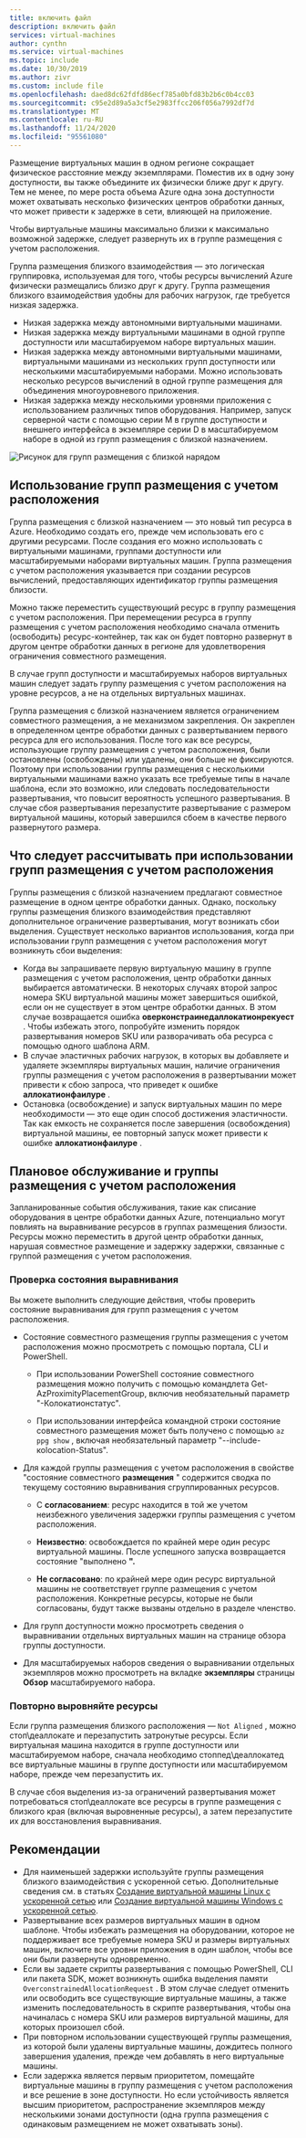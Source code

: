```yaml
---
title: включить файл
description: включить файл
services: virtual-machines
author: cynthn
ms.service: virtual-machines
ms.topic: include
ms.date: 10/30/2019
ms.author: zivr
ms.custom: include file
ms.openlocfilehash: daed8dc62fdfd86ecf785a0bfd83b2b6c0b4cc03
ms.sourcegitcommit: c95e2d89a5a3cf5e2983ffcc206f056a7992df7d
ms.translationtype: MT
ms.contentlocale: ru-RU
ms.lasthandoff: 11/24/2020
ms.locfileid: "95561080"
---
```

Размещение виртуальных машин в одном регионе сокращает физическое расстояние между экземплярами. Поместив их в одну зону доступности, вы также объедините их физически ближе друг к другу. Тем не менее, по мере роста объема Azure одна зона доступности может охватывать несколько физических центров обработки данных, что может привести к задержке в сети, влияющей на приложение. 

Чтобы виртуальные машины максимально близки к максимально возможной задержке, следует развернуть их в группе размещения с учетом расположения.

Группа размещения близкого взаимодействия — это логическая группировка, используемая для того, чтобы ресурсы вычислений Azure физически размещались близко друг к другу. Группа размещения близкого взаимодействия удобны для рабочих нагрузок, где требуется низкая задержка.


- Низкая задержка между автономными виртуальными машинами.
- Низкая задержка между виртуальными машинами в одной группе доступности или масштабируемом наборе виртуальных машин. 
- Низкая задержка между автономными виртуальными машинами, виртуальными машинами из нескольких групп доступности или несколькими масштабируемыми наборами. Можно использовать несколько ресурсов вычислений в одной группе размещения для объединения многоуровневого приложения. 
- Низкая задержка между несколькими уровнями приложения с использованием различных типов оборудования. Например, запуск серверной части с помощью серии M в группе доступности и внешнего интерфейса в экземпляре серии D в масштабируемом наборе в одной из групп размещения с близкой назначением.


![Рисунок для групп размещения с близкой нарядом](./media/virtual-machines-common-ppg/ppg.png)

## <a name="using-proximity-placement-groups"></a>Использование групп размещения с учетом расположения 

Группа размещения с близкой назначением — это новый тип ресурса в Azure. Необходимо создать его, прежде чем использовать его с другими ресурсами. После создания его можно использовать с виртуальными машинами, группами доступности или масштабируемыми наборами виртуальных машин. Группа размещения с учетом расположения указывается при создании ресурсов вычислений, предоставляющих идентификатор группы размещения близости. 

Можно также переместить существующий ресурс в группу размещения с учетом расположения. При перемещении ресурса в группу размещения с учетом расположения необходимо сначала отменить (освободить) ресурс-контейнер, так как он будет повторно развернут в другом центре обработки данных в регионе для удовлетворения ограничения совместного размещения. 

В случае групп доступности и масштабируемых наборов виртуальных машин следует задать группу размещения с учетом расположения на уровне ресурсов, а не на отдельных виртуальных машинах. 

Группа размещения с близкой назначением является ограничением совместного размещения, а не механизмом закрепления. Он закреплен в определенном центре обработки данных с развертыванием первого ресурса для его использования. После того как все ресурсы, использующие группу размещения с учетом расположения, были остановлены (освобождены) или удалены, они больше не фиксируются. Поэтому при использовании группы размещения с несколькими виртуальными машинами важно указать все требуемые типы в начале шаблона, если это возможно, или следовать последовательности развертывания, что повысит вероятность успешного развертывания. В случае сбоя развертывания перезапустите развертывание с размером виртуальной машины, который завершился сбоем в качестве первого развернутого размера.

## <a name="what-to-expect-when-using-proximity-placement-groups"></a>Что следует рассчитывать при использовании групп размещения с учетом расположения 
Группы размещения с близкой назначением предлагают совместное размещение в одном центре обработки данных. Однако, поскольку группы размещения близкого взаимодействия представляют дополнительное ограничение развертывания, могут возникать сбои выделения. Существует несколько вариантов использования, когда при использовании групп размещения с учетом расположения могут возникнуть сбои выделения:

- Когда вы запрашиваете первую виртуальную машину в группе размещения с учетом расположения, центр обработки данных выбирается автоматически. В некоторых случаях второй запрос номера SKU виртуальной машины может завершиться ошибкой, если он не существует в этом центре обработки данных. В этом случае возвращается ошибка **оверконстраинедаллокатионрекуест** . Чтобы избежать этого, попробуйте изменить порядок развертывания номеров SKU или разворачивать оба ресурса с помощью одного шаблона ARM.
-   В случае эластичных рабочих нагрузок, в которых вы добавляете и удаляете экземпляры виртуальных машин, наличие ограничения группы размещения с учетом расположения в развертывании может привести к сбою запроса, что приведет к ошибке **аллокатионфаилуре** . 
- Остановка (освобождение) и запуск виртуальных машин по мере необходимости — это еще один способ достижения эластичности. Так как емкость не сохраняется после завершения (освобождения) виртуальной машины, ее повторный запуск может привести к ошибке **аллокатионфаилуре** .

## <a name="planned-maintenance-and-proximity-placement-groups"></a>Плановое обслуживание и группы размещения с учетом расположения

Запланированные события обслуживания, такие как списание оборудования в центре обработки данных Azure, потенциально могут повлиять на выравнивание ресурсов в группах размещения близости. Ресурсы можно переместить в другой центр обработки данных, нарушая совместное размещение и задержку задержки, связанные с группой размещения с учетом расположения.

### <a name="check-the-alignment-status"></a>Проверка состояния выравнивания

Вы можете выполнить следующие действия, чтобы проверить состояние выравнивания для групп размещения с учетом расположения.


- Состояние совместного размещения группы размещения с учетом расположения можно просмотреть с помощью портала, CLI и PowerShell.

    -   При использовании PowerShell состояние совместного размещения можно получить с помощью командлета Get-AzProximityPlacementGroup, включив необязательный параметр "-Колокатионстатус".

    -   При использовании интерфейса командной строки состояние совместного размещения может быть получено с помощью `az ppg show` , включая необязательный параметр "--include-коlocation-Status".

- Для каждой группы размещения с учетом расположения в свойстве "состояние совместного **размещения** " содержится сводка по текущему состоянию выравнивания сгруппированных ресурсов. 

    - С **согласованием**: ресурс находится в той же учетом неизбежного увеличения задержки группы размещения с учетом расположения.

    - **Неизвестно**: освобождается по крайней мере один ресурс виртуальной машины. После успешного запуска возвращается состояние "выполнено **".**

    - **Не согласовано**: по крайней мере один ресурс виртуальной машины не соответствует группе размещения с учетом расположения. Конкретные ресурсы, которые не были согласованы, будут также вызваны отдельно в разделе членство.

- Для групп доступности можно просмотреть сведения о выравнивании отдельных виртуальных машин на странице обзора группы доступности.

- Для масштабируемых наборов сведения о выравнивании отдельных экземпляров можно просмотреть на вкладке **экземпляры** страницы **Обзор** масштабируемого набора. 


### <a name="re-align-resources"></a>Повторно выровняйте ресурсы 

Если группа размещения близкого расположения — `Not Aligned` , можно стоп\деаллокате и перезапустить затронутые ресурсы. Если виртуальная машина находится в группе доступности или масштабируемом наборе, сначала необходимо стоппед\деаллокатед все виртуальные машины в группе доступности или масштабируемом наборе, прежде чем перезапустить их.

В случае сбоя выделения из-за ограничений развертывания может потребоваться стоп\деаллокате все ресурсы в группе размещения с близкого края (включая выровненные ресурсы), а затем перезапустите их для восстановления выравнивания.

## <a name="best-practices"></a>Рекомендации 
- Для наименьшей задержки используйте группы размещения близкого взаимодействия с ускоренной сетью. Дополнительные сведения см. в статьях [Создание виртуальной машины Linux с ускоренной сетью](../articles/virtual-network/create-vm-accelerated-networking-cli.md?toc=%252fazure%252fvirtual-machines%252flinux%252ftoc.json) или [Создание виртуальной машины Windows с ускоренной сетью](../articles/virtual-network/create-vm-accelerated-networking-powershell.md?toc=%252fazure%252fvirtual-machines%252fwindows%252ftoc.json).
- Развертывание всех размеров виртуальных машин в одном шаблоне. Чтобы избежать размещения на оборудовании, которое не поддерживает все требуемые номера SKU и размеры виртуальных машин, включите все уровни приложения в один шаблон, чтобы все они были развернуты одновременно.
- Если вы задаете скрипты развертывания с помощью PowerShell, CLI или пакета SDK, может возникнуть ошибка выделения памяти `OverconstrainedAllocationRequest` . В этом случае следует отменить или освободить все существующие виртуальные машины, а также изменить последовательность в скрипте развертывания, чтобы она начиналась с номера SKU или размеров виртуальной машины, для которых произошел сбой. 
- При повторном использовании существующей группы размещения, из которой были удалены виртуальные машины, дождитесь полного завершения удаления, прежде чем добавлять в него виртуальные машины.
- Если задержка является первым приоритетом, помещайте виртуальные машины в группу размещения с учетом расположения и все решение в зоне доступности. Но если устойчивость является высшим приоритетом, распространение экземпляров между несколькими зонами доступности (одна группа размещения с одинаковым размещением не может охватывать зоны).